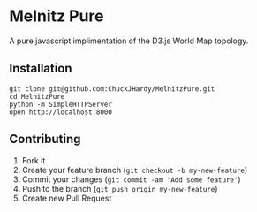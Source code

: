 # Melnitz Pure

A pure javascript implimentation of the D3.js World Map topology.

## Installation

    git clone git@github.com:ChuckJHardy/MelnitzPure.git
    cd MelnitzPure
    python -m SimpleHTTPServer
    open http://localhost:8000

## Contributing

1. Fork it
2. Create your feature branch (`git checkout -b my-new-feature`)
3. Commit your changes (`git commit -am 'Add some feature'`)
4. Push to the branch (`git push origin my-new-feature`)
5. Create new Pull Request